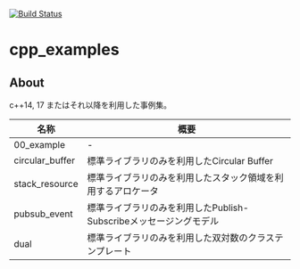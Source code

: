 [![Build Status](https://travis-ci.com/Hasenpfote/cpp_examples.svg?branch=master)](https://travis-ci.com/Hasenpfote/cpp_examples)

# cpp_examples

## About

c++14, 17 またはそれ以降を利用した事例集。

| 名称            | 概要                                                         |
| --------------- | ------------------------------------------------------------ |
| 00_example      | -                                                            |
| circular_buffer | 標準ライブラリのみを利用したCircular Buffer                  |
| stack_resource  | 標準ライブラリのみを利用したスタック領域を利用するアロケータ |
| pubsub_event    | 標準ライブラリのみを利用したPublish-Subscribeメッセージングモデル |
| dual            | 標準ライブラリのみを利用した双対数のクラステンプレート       |

